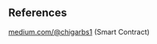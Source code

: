 ## References

[medium.com/@chigarbs1](https://medium.com/@chigarbs1/creating-a-crowdfunding-smart-contract-with-solidity-ce2ea50750ee) (Smart Contract)